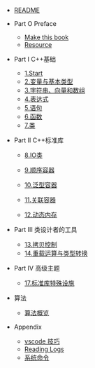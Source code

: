 * [README](README.md)

* Part O Preface
    * [Make this book](A0/1_readme.md)
    * [Resource](A0/2_resource.md)



* Part I C++基础
    * [1.Start](A1/1_start.md)
    * [2.变量与基本类型](A1/2_parameter_type.md)
    * [3.字符串、向量和数组](A1/3_string_vector_array.md)
    * [4.表达式](A1/4_expression.md)
    * [5.语句](A1/5_flow_of_control.md)
    * [6.函数](A1/6_function.md)
    * [7.类](A1/7_class.md)





* Part II C++标准库
    * [8.IO类](A2/8_IO.md)
    
    * [9.顺序容器](A2/8_IO.md)
    * [10.泛型容器](A2/8_IO.md)
    * [11.关联容器](A2/8_IO.md)
    * [12.动态内存](A2/8_IO.md)




* Part III 类设计者的工具
    * [13.拷贝控制](A3/13_copy_control.md)
    * [14.重载运算与类型转换](A3/13_copy_control.md)



* Part IV 高级主题
    * [17.标准库特殊设施](A4/17_stdlib_infrastructure.md)



* 算法
    * [算法概览](B1/algorithm.md)


* Appendix
    * [vscode 技巧](Z1/1_vscode.md)
    * [Reading Logs](Z1/2_reading_logs.md)
    * [系统命令](Z1/3_OS_cmd.md)

